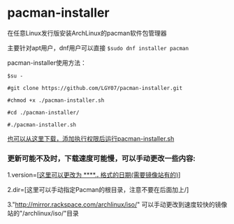 # pacman-installer
在任意Linux发行版安装ArchLinux的pacman软件包管理器

主要针对apt用户，dnf用户可以直接
`$sudo dnf installer pacman`

pacman-installer使用方法：

`$su -`

`#git clone https://github.com/LGY07/pacman-installer.git`

`#chmod +x ./pacman-installer.sh`

`#cd ./pacman-installer/`

`#./pacman-installer.sh`

[也可以从这里下载，添加执行权限后运行pacman-installer.sh](https://github.com/LGY07/pacman-installer/releases)

### 更新可能不及时，下载速度可能慢，可以手动更改一些内容:

1.version=[[这里可以更改为 ****.**.** 格式的日期(需要镜像站有的)](http://mirror.rackspace.com/archlinux/iso/latest/)]

2.dir=[这里可以手动指定Pacman的根目录，注意不要在后面加上/]

3."http://mirror.rackspace.com/archlinux/iso/" 可以手动更改到速度较快的镜像站的"/archlinux/iso/"目录
